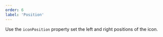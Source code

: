 ```yaml
---
order: 6
label: 'Position'
---
```


Use the `iconPosition` property set the left and right positions of the icon.